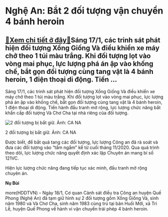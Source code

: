 Nghệ An: Bắt 2 đối tượng vận chuyển 4 bánh heroin
=================================================

[:gift:Xem chi tiết ở đây:gift:](https://hddtvn.com/nghe-an-bat-2-doi-tuong-van-chuyen-4-banh-heroin/)Sáng 17/1, các trinh sát phát hiện đối tượng Xồng Giống Và điều khiển xe máy chở theo 1 túi màu trắng. Khi đối tượng lọt vào vòng mai phục, lực lượng phá án ập vào khống chế, bắt gọn đối tượng cùng tang vật là 4 bánh heroin, 1 điện thoại di động. Tiến …
-------------------------------------------------------------------------------------------------------------------------------------------------------------------------------------------------------------------------------------------------------------


Sáng 17/1, các trinh sát phát hiện đối tượng Xồng Giống Và điều khiển xe máy chở theo 1 túi màu trắng. Khi đối tượng lọt vào vòng mai phục, lực lượng phá án ập vào khống chế, bắt gọn đối tượng cùng tang vật là 4 bánh heroin, 1 điện thoại di động. Tiến hành đấu tranh mở rộng, lực lượng chức năng bắt khẩn cấp đối tượng Và Chơ Cha tại nhà riêng của đối tượng.





![2 đối tượng bị bắt giữ. Ảnh: CA NA](https://hddtvn.com/wp-content/uploads/2021/01/1040_ma_tuy_ghep.jpg "2 đối tượng bị bắt giữ. Ảnh: CA NA")


2 đối tượng bị bắt giữ. Ảnh: CA NA



Được biết, để bắt quả tang các đối tượng, lực lượng Công an đã rà soát và đưa các đối tượng vào “tầm ngắm” kể từ cuối tháng 11/2020. Qua quá trình theo dõi, lực lượng chức năng quyết định xác lập Chuyên án mang bí số 121VC.


Hiện lực lượng chức năng đang tiếp tục xác minh, đấu tranh mở rộng chuyên án.




**Nụ Bùi**



more(HDDTVN) – Ngày 18/1, Cơ quan Cảnh sát điều tra Công an huyện Quế Phong (Nghệ An) đã tạm giữ hình sự 2 đối tượng gồm Xồng Giống Và, sinh năm 1980 và Và Chơ Cha, sinh năm 1983 cùng trú tại bản Huồi Mới, xã Tri Lễ, huyện Quế Phong về hành vi vận chuyển trái phép 4 bánh heroin.

